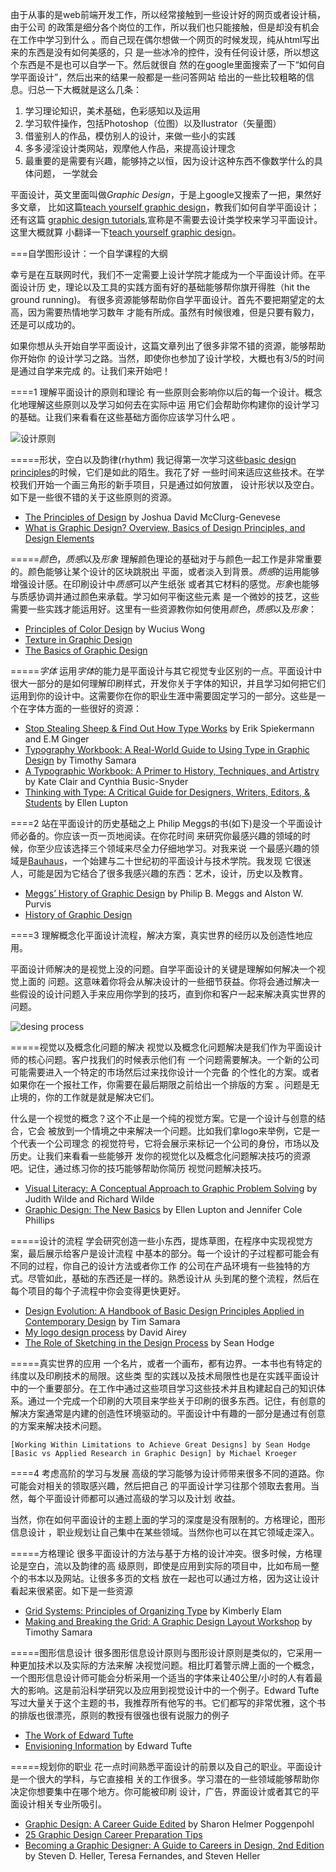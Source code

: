 由于从事的是web前端开发工作，所以经常接触到一些设计好的网页或者设计稿，由于公司
的政策是细分各个岗位的工作，所以我们也只能接触，但是却没有机会在工作中学习到什么
。而自己现在偶尔想做一个网页的时候发现，纯从html写出来的东西是没有如何美感的，只
是一些冰冷的控件，没有任何设计感，所以想这个东西是不是也可以自学一下。然后就很自
然的在google里面搜索了一下“如何自学平面设计”，然后出来的结果一般都是一些问答网站
给出的一些比较粗略的信息。归总一下大概就是这么几条：

1.	学习理论知识，美术基础，色彩感知以及运用
2.	学习软件操作，包括Photoshop（位图）以及Ilustrator（矢量图）
3.	借鉴别人的作品，模仿别人的设计，来做一些小的实践
4.	多多浸淫设计类网站，观摩他人作品，来提高设计理念
5.	最重要的是需要有兴趣，能够持之以恒，因为设计这种东西不像数学什么的具体问题，
	一学就会

平面设计，英文里面叫做*Graphic Design*，于是上google又搜索了一把，果然好多文章，
比如这篇[teach yourself graphic design]，教我们如何自学平面设计；还有这篇
[graphic design tutorials],宣称是不需要去设计类学校来学习平面设计。这里大概就算
小翻译一下[teach yourself graphic design]。

===自学图形设计：一个自学课程的大纲

幸亏是在互联网时代，我们不一定需要上设计学院才能成为一个平面设计师。在平面设计历
史，理论以及工具的实践方面有好的基础能够帮你旗开得胜（hit the ground running)。
有很多资源能够帮助你自学平面设计。首先不要把期望定的太高，因为需要热情地学习数年
才能有所成。虽然有时候很难，但是只要有毅力，还是可以成功的。

如果你想从头开始自学平面设计，这篇文章列出了很多非常不错的资源，能够帮助你开始你
的设计学习之路。当然，即使你也参加了设计学校，大概也有3/5的时间是通过自学来完成
的。让我们来开始吧！


====1 理解平面设计的原则和理论
有一些原则会影响你以后的每一个设计。概念化地理解这些原则以及学习如何去在实际中运
用它们会帮助你构建你的设计学习的基础。让我们来看看在这些基础方面你应该学习什么吧
。

![设计原则][pic_principles]

=====形状，空白以及韵律(rhythm)
我记得第一次学习这些[basic design principles]的时候，它们是如此的陌生。我花了好
一些时间来适应这些技术。在学校我们开始一个画三角形的新手项目，只是通过如何放置，
设计形状以及空白。如下是一些很不错的关于这些原则的资源。

+ [The Principles of Design] by Joshua David McClurg-Genevese
+ [What is Graphic Design? Overview, Basics of Design Principles, and Design Elements]

=====*颜色*，*质感*以及*形象*
理解颜色理论的基础对于与颜色一起工作是非常重要的。颜色能够让某个设计的区块跳脱出
平面，或者淡入到背景。*质感*的运用能够增强设计感。在印刷设计中*质感*可以产生纸张
或者其它材料的感觉。*形象*也能够与质感协调并通过颜色来承载。学习如何平衡这些元素
是一个微妙的技艺，这些需要一些实践才能运用好。这里有一些资源教你如何使用*颜色*，*质感*以及*形象*：

+ [Principles of Color Design] by Wucius Wong
+ [Texture in Graphic Design]
+ [The Basics of Graphic Design]

=====*字体*
运用*字体*的能力是平面设计与其它视觉专业区别的一点。平面设计中很大一部分的是如何理解印刷样式，开发你关于字体的知识，并且学习如何把它们运用到你的设计中。这需要你在你的职业生涯中需要固定学习的一部分。这些是一个在字体方面的一些很好的资源：

+	[Stop Stealing Sheep & Find Out How Type Works] by Erik Spiekermann and E.M Ginger
+	[Typography Workbook: A Real-World Guide to Using Type in Graphic Design] by Timothy Samara
+	[A Typographic Workbook: A Primer to History, Techniques, and Artistry] by Kate Clair and Cynthia Busic-Snyder
+	[Thinking with Type: A Critical Guide for Designers, Writers, Editors, & Students] by Ellen Lupton


====2 站在平面设计的历史基础之上
Philip Meggs的书(如下)是没一个平面设计师必备的。你应该一页一页地阅读。在你花时间
来研究你最感兴趣的领域的时候，你至少应该选择三个领域来尽全力仔细地学习。对我来说
一个最感兴趣的领域是[Bauhaus]，一个始建与二十世纪初的平面设计与技术学院。我发现
它很迷人，可能是因为它结合了很多我感兴趣的东西：艺术，设计，历史以及教育。

+	[Meggs’ History of Graphic Design] by Philip B. Meggs and Alston W. Purvis
+	[History of Graphic Design]


====3 理解概念化平面设计流程，解决方案，真实世界的经历以及创造性地应用。

平面设计师解决的是视觉上没的问题。自学平面设计的关键是理解如何解决一个视觉上面的
问题。这意味着你将会从解决设计的一些细节获益。你将会通过解决一些假设的设计问题入手来应用你学到的技巧，直到你和客户一起来解决真实世界的问题。

![desing process][desinge_process]

=====视觉以及概念化问题的解决
视觉以及概念化问题解决是我们作为平面设计师的核心问题。客户找我们的时候表示他们有
一个问题需要解决。一个新的公司可能需要进入一个特定的市场然后过来找你设计一个完备
的个性化的方案。或者如果你在一个报社工作，你需要在最后期限之前给出一个排版的方案
。问题是无止境的，你的工作就是就是解决它们。

什么是一个视觉的概念？这个不止是一个纯的视觉方案。它是一个设计与创意的结合，它会
被放到一个情境之中来解决一个问题。比如我们拿logo来举例，它是一个代表一个公司理念
的视觉符号，它将会展示来标记一个公司的身份，市场以及历史。让我们来看看一些能够开
发你的视觉化以及概念化问题解决技巧的资源吧。记住，通过练习你的技巧能够帮助你简历
视觉问题解决技巧。

+	[Visual Literacy: A Conceptual Approach to Graphic Problem Solving] by Judith Wilde and Richard Wilde
+	[Graphic Design: The New Basics] by Ellen Lupton and Jennifer Cole Phillips


=====设计的流程
学会研究创造一些小东西，提炼草图，在程序中实现视觉方案，最后展示给客户是设计流程
中基本的部分。每一个设计的子过程都可能会有不同的过程，你自己的设计方法或者你工作
的公司在产品环境有一些独特的方式。尽管如此，基础的东西还是一样的。熟悉设计从
头到尾的整个流程，然后在每个项目的每个子流程中你会变得更快更好。

+	[Design Evolution: A Handbook of Basic Design Principles Applied in Contemporary Design] by Tim Samara
+	[My logo design process] by David Airey
+	[The Role of Sketching in the Design Process] by Sean Hodge

=====真实世界的应用
一个名片，或者一个画布，都有边界。一本书也有特定的纬度以及印刷技术的局限。这些类
型的实践以及技术局限性也是在实践平面设计中的一个重要部分。在工作中通过这些项目学习这些技术并且构建起自己的知识体系。通过一个完成一个印刷的大项目来学些关于印刷的很多东西。记住，有创意的解决方案通常是内建的创造性环境驱动的。平面设计中有趣的一部分是通过有创意的方案来解决技术问题。

    [Working Within Limitations to Achieve Great Designs] by Sean Hodge
    [Basic vs Applied Research in Graphic Design] by Michael Kroeger

====4 考虑高阶的学习与发展
高级的学习能够为设计师带来很多不同的道路。你可能会对相关的领取感兴趣，然后把自己
的平面设计学习往那个领取去套用。当然，每个平面设计师都可以通过高级的学习以及计划
收益。

当然，你在如何平面设计的主题上面的学习的深度是没有限制的。方格理论，图形信息设计
，职业规划让自己集中在某些领域。当然你也可以在其它领域走深入。

=====方格理论
很多平面设计的方法与基于方格的设计冲突。很多时候，方格理论是空白，流以及韵律的高
级原则，即使是应用到实际的项目中，比如布局一整个的书本以及网站。让很多多页的文档
放在一起也可以通过方格，因为这让设计看起来很紧密。如下是一些资源

+	[Grid Systems: Principles of Organizing Type] by Kimberly Elam
+	[Making and Breaking the Grid: A Graphic Design Layout Workshop] by Timothy Samara

=====图形信息设计
很多图形信息设计原则与图形设计原则是类似的，它采用一种更加技术以及实际的方法来解
决视觉问题。相比盯着警示牌上面的一个概念，一个图形信息设计师可能会分析采用一个适当的字体来让40公里/小时的人有着最大的影响。这是前沿科学研究以及应用到视觉设计中的一个例子。Edward Tufte写过大量关于这个主题的书，我推荐所有他写的书。它们都写的非常优雅，这个书的排版也很漂亮，原则的教授有很强也很有说服力的例子

+	[The Work of Edward Tufte]
+	[Envisioning Information] by Edward Tufte

=====规划你的职业
花一点时间熟悉平面设计的前景以及自己的职业。平面设计是一个很大的学科，与它直接相
关的工作很多。学习潜在的一些领域能够帮助你决定你想要集中在哪个地方。你可能被印刷
设计，广告，界面设计或者其它的平面设计相关专业所吸引。

+	[Graphic Design: A Career Guide Edited] by Sharon Helmer Poggenpohl
+	[25 Graphic Design Career Preparation Tips]
+	[Becoming a Graphic Designer: A Guide to Careers in Design, 2nd Edition] by Steven D. Heller, Teresa Fernandes, and Steven Heller


[Graphic Design: A Career Guide Edited]:http://www.aiga.org/content.cfm/guide-careerguide
[25 Graphic Design Career Preparation Tips]:http://www.youthedesigner.com/2008/10/08/25-graphic-design-career-preparation-tips/
[Becoming a Graphic Designer: A Guide to Careers in Design, 2nd Edition]:http://www.amazon.com/gp/product/047117677X?ie=UTF8&tag=psdtuts-20&linkCode=as2&camp=1789&creative=390957&creativeASIN=047117677X

[The Work of Edward Tufte]:http://www.edwardtufte.com/tufte/
[Envisioning Information]:http://www.edwardtufte.com/tufte/books_ei



[Making and Breaking the Grid: A Graphic Design Layout Workshop]:http://www.amazon.com/gp/product/1592531253?ie=UTF8&tag=psdtuts-20&linkCode=as2&camp=1789&creative=390957&creativeASIN=1592531253
[Grid Systems: Principles of Organizing Type]:http://www.amazon.com/gp/product/1568984650?ie=UTF8&tag=psdtuts-20&linkCode=as2&camp=1789&creative=390957&creativeASIN=1568984650
	
[Basic vs Applied Research in Graphic Design]:http://www.mkgraphic.com/basic.html
[Working Within Limitations to Achieve Great Designs]:http://psd.tutsplus.com/tutorials/designing-tutorials/working-within-limitations-to-achieve-great-designs/

[teach yourself graphic design]:http://psd.tutsplus.com/articles/inspiration/teach-yourself-graphic-design-a-self-study-course-outline/
[graphic design tutorials]:http://desktoppub.about.com/od/graphicdesign/Graphic_Design_Tutorials.htm
[basic design principles]:http://desktoppub.about.com/od/designprinciples/Principles_of_Design.htm
[The Principles of Design]:http://www.digital-web.com/articles/principles_of_design/
[What is Graphic Design? Overview, Basics of Design Principles, and Design Elements]:http://www.allgraphicdesign.com/whatisgraphicdesign.html
[Principles of Color Design]: http://www.amazon.com/gp/product/0471287083?ie=UTF8&tag=psdtuts-20&linkCode=as2&camp=1789&creative=390957&creativeASIN=0471287083
[Texture in Graphic Design]:http://graphicdesign.about.com/od/elementsofgooddesign/a/texture.htm
[The Basics of Graphic Design]:http://www.online.tusc.k12.al.us/tutorials/grdesign/grdesign.htm
[Stop Stealing Sheep & Find Out How Type Works]:http://www.amazon.com/gp/product/0201703394?ie=UTF8&tag=psdtuts-20&linkCode=as2&camp=1789&creative=390957&creativeASIN=0201703394
[Typography Workbook: A Real-World Guide to Using Type in Graphic Design]:http://www.amazon.com/gp/product/1592533019?ie=UTF8&tag=psdtuts-20&linkCode=as2&camp=1789&creative=390957&creativeASIN=1592533019
[A Typographic Workbook: A Primer to History, Techniques, and Artistry]:http://www.amazon.com/gp/product/0471696900?ie=UTF8&tag=psdtuts-20&linkCode=as2&camp=1789&creative=390957&creativeASIN=0471696900
[Thinking with Type: A Critical Guide for Designers, Writers, Editors, & Students]:http://www.amazon.com/gp/product/1568984480?ie=UTF8&tag=psdtuts-20&linkCode=as2&camp=1789&creative=390957&creativeASIN=1568984480
[Bauhaus]:http://en.wikipedia.org/wiki/Bauhaus
[History of Graphic Design]:http://www.designhistory.org/
[Meggs’ History of Graphic Design]:http://www.amazon.com/gp/product/0471699020?ie=UTF8&tag=psdtuts-20&linkCode=as2&camp=1789&creative=390957&creativeASIN=0471699020
[Visual Literacy: A Conceptual Approach to Graphic Problem Solving]:http://www.amazon.com/gp/product/0823056201?ie=UTF8&tag=psdtuts-20&linkCode=as2&camp=1789&creative=390957&creativeASIN=0823056201
[Graphic Design: The New Basics]:http://www.amazon.com/gp/product/1568987706?ie=UTF8&tag=psdtuts-20&linkCode=as2&camp=1789&creative=390957&creativeASIN=1568987706
[Design Evolution: A Handbook of Basic Design Principles Applied in Contemporary Design]:http://www.amazon.com/gp/product/1592533876?ie=UTF8&tag=psdtuts-20&linkCode=as2&camp=1789&creative=390957&creativeASIN=1592533876
[My logo design process]:http://www.davidairey.com/my-logo-design-process/
[The Role of Sketching in the Design Process]:http://psd.tutsplus.com/tutorials/drawing/the-role-of-sketching-in-the-design-process/

[pic_principles]:http://vectortuts.s3.amazonaws.com/articles/article_graphic-design_self_taught_stuff_you_should_know/principles.jpg
[desinge_process]:http://vectortuts.s3.amazonaws.com/articles/article_graphic-design_self_taught_stuff_you_should_know/solutions.jpg
